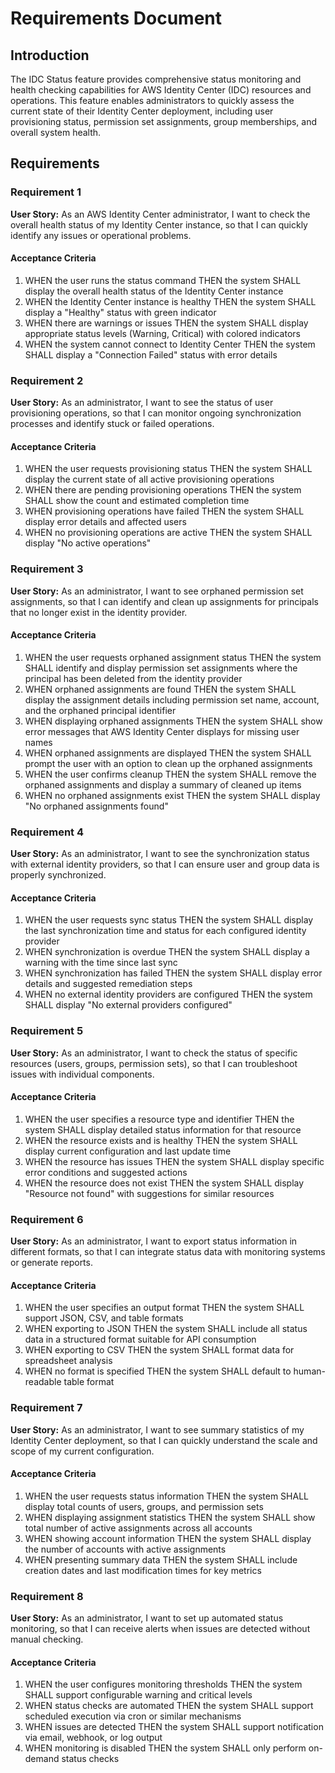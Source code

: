 # Requirements Document

## Introduction

The IDC Status feature provides comprehensive status monitoring and health checking capabilities for AWS Identity Center (IDC) resources and operations. This feature enables administrators to quickly assess the current state of their Identity Center deployment, including user provisioning status, permission set assignments, group memberships, and overall system health.

## Requirements

### Requirement 1

**User Story:** As an AWS Identity Center administrator, I want to check the overall health status of my Identity Center instance, so that I can quickly identify any issues or operational problems.

#### Acceptance Criteria

1. WHEN the user runs the status command THEN the system SHALL display the overall health status of the Identity Center instance
2. WHEN the Identity Center instance is healthy THEN the system SHALL display a "Healthy" status with green indicator
3. WHEN there are warnings or issues THEN the system SHALL display appropriate status levels (Warning, Critical) with colored indicators
4. WHEN the system cannot connect to Identity Center THEN the system SHALL display a "Connection Failed" status with error details

### Requirement 2

**User Story:** As an administrator, I want to see the status of user provisioning operations, so that I can monitor ongoing synchronization processes and identify stuck or failed operations.

#### Acceptance Criteria

1. WHEN the user requests provisioning status THEN the system SHALL display the current state of all active provisioning operations
2. WHEN there are pending provisioning operations THEN the system SHALL show the count and estimated completion time
3. WHEN provisioning operations have failed THEN the system SHALL display error details and affected users
4. WHEN no provisioning operations are active THEN the system SHALL display "No active operations"

### Requirement 3

**User Story:** As an administrator, I want to see orphaned permission set assignments, so that I can identify and clean up assignments for principals that no longer exist in the identity provider.

#### Acceptance Criteria

1. WHEN the user requests orphaned assignment status THEN the system SHALL identify and display permission set assignments where the principal has been deleted from the identity provider
2. WHEN orphaned assignments are found THEN the system SHALL display the assignment details including permission set name, account, and the orphaned principal identifier
3. WHEN displaying orphaned assignments THEN the system SHALL show error messages that AWS Identity Center displays for missing user names
4. WHEN orphaned assignments are displayed THEN the system SHALL prompt the user with an option to clean up the orphaned assignments
5. WHEN the user confirms cleanup THEN the system SHALL remove the orphaned assignments and display a summary of cleaned up items
6. WHEN no orphaned assignments exist THEN the system SHALL display "No orphaned assignments found"

### Requirement 4

**User Story:** As an administrator, I want to see the synchronization status with external identity providers, so that I can ensure user and group data is properly synchronized.

#### Acceptance Criteria

1. WHEN the user requests sync status THEN the system SHALL display the last synchronization time and status for each configured identity provider
2. WHEN synchronization is overdue THEN the system SHALL display a warning with the time since last sync
3. WHEN synchronization has failed THEN the system SHALL display error details and suggested remediation steps
4. WHEN no external identity providers are configured THEN the system SHALL display "No external providers configured"

### Requirement 5

**User Story:** As an administrator, I want to check the status of specific resources (users, groups, permission sets), so that I can troubleshoot issues with individual components.

#### Acceptance Criteria

1. WHEN the user specifies a resource type and identifier THEN the system SHALL display detailed status information for that resource
2. WHEN the resource exists and is healthy THEN the system SHALL display current configuration and last update time
3. WHEN the resource has issues THEN the system SHALL display specific error conditions and suggested actions
4. WHEN the resource does not exist THEN the system SHALL display "Resource not found" with suggestions for similar resources

### Requirement 6

**User Story:** As an administrator, I want to export status information in different formats, so that I can integrate status data with monitoring systems or generate reports.

#### Acceptance Criteria

1. WHEN the user specifies an output format THEN the system SHALL support JSON, CSV, and table formats
2. WHEN exporting to JSON THEN the system SHALL include all status data in a structured format suitable for API consumption
3. WHEN exporting to CSV THEN the system SHALL format data for spreadsheet analysis
4. WHEN no format is specified THEN the system SHALL default to human-readable table format

### Requirement 7

**User Story:** As an administrator, I want to see summary statistics of my Identity Center deployment, so that I can quickly understand the scale and scope of my current configuration.

#### Acceptance Criteria

1. WHEN the user requests status information THEN the system SHALL display total counts of users, groups, and permission sets
2. WHEN displaying assignment statistics THEN the system SHALL show total number of active assignments across all accounts
3. WHEN showing account information THEN the system SHALL display the number of accounts with active assignments
4. WHEN presenting summary data THEN the system SHALL include creation dates and last modification times for key metrics

### Requirement 8

**User Story:** As an administrator, I want to set up automated status monitoring, so that I can receive alerts when issues are detected without manual checking.

#### Acceptance Criteria

1. WHEN the user configures monitoring thresholds THEN the system SHALL support configurable warning and critical levels
2. WHEN status checks are automated THEN the system SHALL support scheduled execution via cron or similar mechanisms
3. WHEN issues are detected THEN the system SHALL support notification via email, webhook, or log output
4. WHEN monitoring is disabled THEN the system SHALL only perform on-demand status checks
